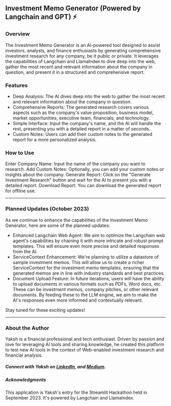 ## Investment Memo Generator (Powered by Langchain and GPT) ⚡
### Overview
The Investment Memo Generator is an AI-powered tool designed to assist investors, analysts, and finance enthusiasts by generating comprehensive investment research for any company, be it public or private. It leverages the capabilities of Langchain and LlamaIndex to dive deep into the web, gather the most recent and relevant information about the company in question, and present it in a structured and comprehensive report.

### Features
- Deep Analysis: The AI dives deep into the web to gather the most recent and relevant information about the company in question.
- Comprehensive Reports: The generated research covers various aspects such as the company's value proposition, business model, market opportunities, executive team, financials, and technology.
- Simple Interface: Input the company's name, and the AI will handle the rest, presenting you with a detailed report in a matter of seconds.
- Custom Notes: Users can add their custom notes to the generated report for a more personalized analysis.

### How to Use
Enter Company Name: Input the name of the company you want to research.
Add Custom Notes: Optionally, you can add your custom notes or insights about the company.
Generate Report: Click on the "Generate Investment Research" button and wait for the AI to present you with a detailed report.
Download Report: You can download the generated report for offline use.

---

### Planned Updates (October 2023)
As we continue to enhance the capabilities of the Investment Memo Generator, here are some of the planned updates:
- Enhanced Langchain Web Agent: We aim to optimize the Langchain web agent's capabilities by chaining it with more intricate and robust prompt templates. This will ensure even more precise and detailed responses from the AI.
- ServiceContext Enhancement: We're planning to utilize a datastore of sample investment memos. This will allow us to create a richer ServiceContext for the investment memo templates, ensuring that the generated memos are in line with industry standards and best practices.
- Document Upload Feature: In future iterations, users will have the ability to upload documents in various formats such as PDFs, Word docs, etc. These can be investment memos, company pitches, or other relevant documents. By feeding these to the LLM engine, we aim to make the AI's responses even more informed and contextually relevant.

Stay tuned for these exciting updates!

--- 

### About the Author
Yaksh is a financial professional and tech enthusiast. Driven by passion and love for leveraging AI tools and sharing knowledge, he created this platform to test new AI tools in the context of Web-enabled investment research and financial analysis.

##### Connect with Yaksh on [LinkedIn](https://www.linkedin.com/in/yakshb/), and [Medium](https://medium.com/@yakshb).

##### Acknowledgments
This application is Yaksh's entry for the Streamlit Hackathon held in September 2023. It's powered by Langchain and LlamaIndex.

